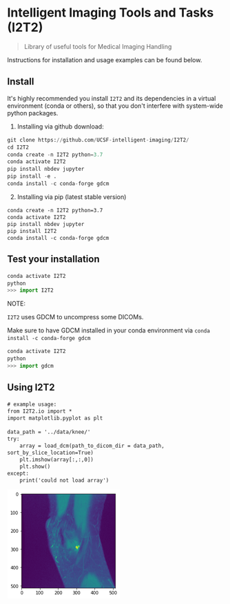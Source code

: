 # Intelligent Imaging Tools and Tasks (I2T2) 
> Library of useful tools for Medical Imaging Handling


Instructions for installation and usage examples can be found below.

## Install

It's highly recommended you install `I2T2` and its dependencies in a virtual environment (conda or others), so that you don't interfere with system-wide python packages.

1. Installing via github download:

```python
git clone https://github.com/UCSF-intelligent-imaging/I2T2/
cd I2T2
conda create -n I2T2 python=3.7
conda activate I2T2
pip install nbdev jupyter
pip install -e .
conda install -c conda-forge gdcm
```

2. Installing via pip (latest stable version)

```
conda create -n I2T2 python=3.7
conda activate I2T2
pip install nbdev jupyter
pip install I2T2
conda install -c conda-forge gdcm
```

## Test your installation

```python
conda activate I2T2
python
>>> import I2T2
```

NOTE:

`I2T2` uses GDCM to uncompress some DICOMs.

Make sure to have GDCM installed in your conda environment via `conda install -c conda-forge gdcm`

```python
conda activate I2T2
python
>>> import gdcm
```

## Using I2T2

```
# example usage:
from I2T2.io import *
import matplotlib.pyplot as plt

data_path = '../data/knee/'
try:
    array = load_dcm(path_to_dicom_dir = data_path, sort_by_slice_location=True)
    plt.imshow(array[:,:,0])
    plt.show()
except:
    print('could not load array')    
```


![png](docs/images/output_8_0.png)

